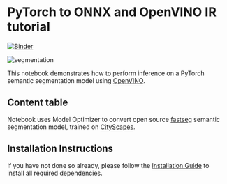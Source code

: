 # PyTorch to ONNX and OpenVINO IR tutorial

[![Binder](https://mybinder.org/badge_logo.svg)](https://mybinder.org/v2/gh/openvinotoolkit/openvino_notebooks/HEAD?filepath=notebooks%2F102-pytorch-onnx-to-openvino%2F102-pytorch-onnx-to-openvino.ipynb)

![segmentation](https://user-images.githubusercontent.com/36741649/127172810-6d5376bf-3613-4b4d-a036-21123bb35857.jpg)

This notebook demonstrates how to perform inference on a PyTorch semantic segmentation model using [OpenVINO](https://github.com/openvinotoolkit/openvino).

## Content table

Notebook uses Model Optimizer to convert open source [fastseg](https://github.com/ekzhang/fastseg/) semantic segmentation model, trained on [CityScapes](https://www.cityscapes-dataset.com).

## Installation Instructions

If you have not done so already, please follow the [Installation Guide](../../README.md) to install all required dependencies.
